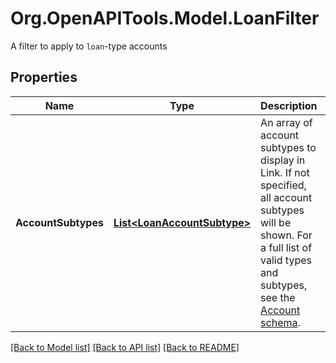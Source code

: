 # Org.OpenAPITools.Model.LoanFilter
A filter to apply to `loan`-type accounts

## Properties

Name | Type | Description | Notes
------------ | ------------- | ------------- | -------------
**AccountSubtypes** | [**List&lt;LoanAccountSubtype&gt;**](LoanAccountSubtype.md) | An array of account subtypes to display in Link. If not specified, all account subtypes will be shown. For a full list of valid types and subtypes, see the [Account schema](https://plaid.com/docs/api/accounts#account-type-schema).  | 

[[Back to Model list]](../README.md#documentation-for-models) [[Back to API list]](../README.md#documentation-for-api-endpoints) [[Back to README]](../README.md)

